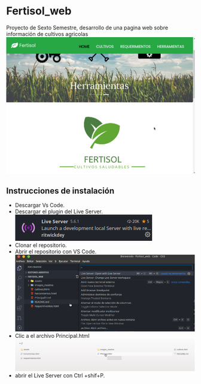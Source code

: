 # Fertisol_web
Proyecto de Sexto Semestre, desarrollo de una pagina web sobre información de cultivos agricolas
![captura1](images_readme/fertisol1.png)

## Instrucciones de instalación

- Descargar Vs Code.
- Descargar el plugin del Live Server.
![captura3](images_readme/fertisol3.png)
- Clonar el repositorio.
- Abrir el repositorio con VS Code.
![captura2](images_readme/fertisol2.png)
- Clic a el archivo Principal.html
![captura2](images_readme/fertisol4.png)
- abrir el Live Server con Ctrl +shif+P.

